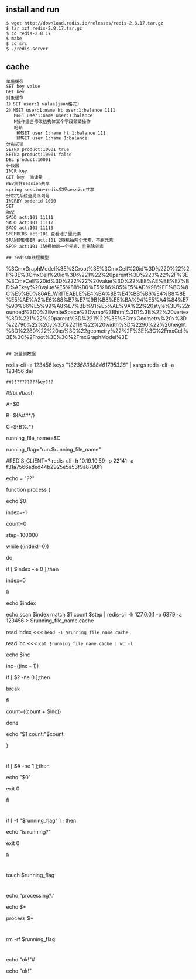 ## install and run
```
$ wget http://download.redis.io/releases/redis-2.8.17.tar.gz
$ tar xzf redis-2.8.17.tar.gz
$ cd redis-2.8.17
$ make
$ cd src
$ ./redis-server
```
## cache
```
单值缓存
SET key value
GET key
对象缓存
1）SET user:1 value(json格式)
2）MSET user:1:name ht user:1:balance 1111
   MGET user1:name user:1:balance
   M操作适合修改结构体某个字段频繁操作
   哈希
    HMSET user 1:name ht 1:balance 111
    HMGET user 1:name 1:balance
分布式锁
SETNX product:10001 true
SETNX product:10001 false
DEL product:10001
计数器
INCR key
GET key  阅读量
WEB集群session共享
spring session+redis实现session共享
分布式系统全局序列号
INCRBY orderid 1000
SET
抽奖
SADD act:101 11111
SADD act:101 11112
SADD act:101 11113
SMEMBERS act:101 查看池子里元素
SRANDMEMBER act:101 2随机抽两个元素，不删元素
SPOP act:101 1随机抽取一个元素，且删除元素

## redis单线程模型
```
%3CmxGraphModel%3E%3Croot%3E%3CmxCell%20id%3D%220%22%2F%3E%3CmxCell%20id%3D%221%22%20parent%3D%220%22%2F%3E%3CmxCell%20id%3D%222%22%20value%3D%22%E8%AE%BE%E7%BD%AEkey%20value%E5%88%B0%E5%86%85%E5%AD%98%EF%BC%8C%E5%B0%86AE_WRITEABLE%E4%BA%8B%E4%BB%B6%E4%B8%8E%E5%AE%A2%E6%88%B7%E7%9B%B8%E5%BA%94%E5%A4%84%E7%90%86%E5%99%A8%E7%BB%91%E5%AE%9A%22%20style%3D%22rounded%3D0%3BwhiteSpace%3Dwrap%3Bhtml%3D1%3B%22%20vertex%3D%221%22%20parent%3D%221%22%3E%3CmxGeometry%20x%3D%22790%22%20y%3D%22119%22%20width%3D%2290%22%20height%3D%2280%22%20as%3D%22geometry%22%2F%3E%3C%2FmxCell%3E%3C%2Froot%3E%3C%2FmxGraphModel%3E
```

## 批量删数据
```
redis-cli -a 123456 keys "*1323683688461795328*" | xargs redis-cli -a 123456 del
```
##??????????key??? 
```
#!/bin/bash

A=$0

B=${A##*/}

C=${B%.*}

running_file_name=$C

running_flag="run.$running_file_name"

#REDIS_CLIENT=? redis-cli -h 10.19.10.59 -p 22141 -a f31a7566aded44b2925e5a53f9a8798f?

echo = "??"

function process {

echo $0

index=-1

count=0

step=100000

while ((index!=0))

do

if [ $index -le 0 ];then

index=0

fi

echo $index

echo scan $index match $1 count $step  | redis-cli -h 127.0.0.1 -p 6379 -a 123456 > $running_file_name.cache

read index <<< `head -1 $running_file_name.cache`

read inc <<< `cat $running_file_name.cache | wc -l`


echo $inc

inc=$(($inc - 1))

if [ $? -ne 0 ];then

break

fi

count=$(($count + $inc))

done

echo "$1 count:"$count

}

#

if [ $# -ne 1 ];then

echo "$0"

exit 0

fi

#

if [ -f "$running_flag" ] ; then

echo "is running?"

exit 0

fi

#

touch $running_flag

#

echo "processing?."

echo $*

process $*

#

rm -rf $running_flag

#

echo "ok!"#

echo "ok!"
```
